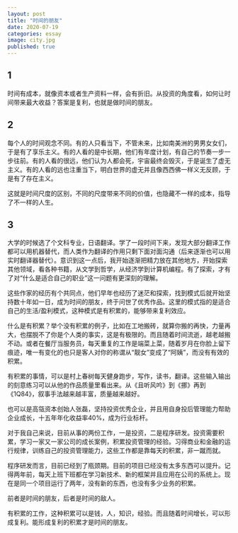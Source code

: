 ```yaml
---
layout: post
title: "时间的朋友"
date: 2020-07-19
categories: essay
image: city.jpg
published: true
---
```



## 1

时间有成本，就像资本或者生产资料一样，会有折旧。从投资的角度看，如何让时间带来最大收益？答案是复利，也就是做时间的朋友。

## 2

每个人的时间观念不同。有的人只看当下，不管未来，比如南美洲的男男女女们，于是有了享乐主义。有的人看的是中长期，他们有年度计划，有自己的节奏一步一步往前。有的人看的很远，他们认为人都会死，宇宙最终会毁灭，于是诞生了虚无主义。有的人看的远也注重当下，明白世界的虚无并且像西西佛一样义无反顾，于是有了存在主义。

这就是时间尺度的区别，不同的尺度带来不同的价值，也隐藏不一样的成本，指导了不一样的人生。

## 3

大学的时候选了个文科专业，日语翻译。学了一段时间下来，发现大部分翻译工作都可以用机器替代，而人类作为翻译的作用只剩下面对面沟通（后来逐渐也可以用实时翻译器替代）。意识到这一点后，我开始逐渐把精力放在其他地方，开始探索其他领域，看各种书籍，从文学到哲学，从经济学到计算机编程。有了探索，才有了对“什么是适合自己的职业”这一问题有更深刻的理解。

这些作家的经历有个共同点，他们早年也经历了迷茫和探索，找到模式后就开始坚持数十年如一日，成为时间的朋友，终于问世了优秀作品。这里的模式指的是适合自己的生活/盈利模式，这种模式是有积累的，能够带来复利效应。

什么是有积累？举个没有积累的例子，比如在工地搬砖，就算你搬的再快，力量再大，也摆脱不了你是个人类的事实，这是有极限的。而且随着时间流逝，越老越搬不动。或者在餐厅当服务员，每天重复的工作是端菜上菜，随着岁月在你脸上留下痕迹，唯一有变化的也只是客人对你的称谓从“靓女”变成了“阿姨”，而没有有效的积累。

有积累的事情，可以是村上春树每天健身跑步，写作，读书，翻译。这些输入输出的刻意练习可以从他的作品质量里看出来。从《且听风吟》到《挪》再到《1Q84》，叙事手法越来越丰富，质量越来越好。

也可以是高瓴资本创始人张磊，坚持投资优秀企业，并且用自身投后管理能力帮助企业成长，十五年年化收益率40%，成为行业标杆。

对于我自己来说，目前从事的两份工作，一是投资，二是程序研发。投资需要积累，学习一家又一家公司的成长案例，积累投资管理的经验。习得商业和金融的运行规律，训练自己的投资管理能力，这些工作都是靠每天的积累，非一蹴而就。

程序研发而言，目前已经到了瓶颈期。目前的项目已经没有太多东西可以提升。记得两年前，每天上班下班都在学习新技术、新的框架并且应用在公司的系统上。现在是同一个项目运行了两年，没有新的东西，也没有多少业务的积累。

前者是时间的朋友，后者是时间的敌人。

有积累的工作，这种积累可以是钱，人，知识，经验。而且随着时间增长，可以形成复利。能形成复利的积累才是时间的朋友。




